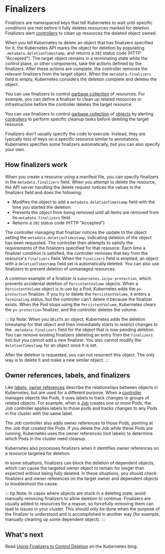 # Finalizers

Finalizers are namespaced keys that tell Kubernetes to wait until specific conditions are met before it fully deletes resources marked for deletion. Finalizers alert [controllers](https://kubernetes.io/docs/concepts/architecture/controller/) to clean up resources the deleted object owned.

When you tell Kubernetes to delete an object that has finalizers specified for it, the Kubernetes API marks the object for deletion by populating `.metadata.deletionTimestamp`, and returns a `202` status code (HTTP "Accepted"). The target object remains in a terminating state while the control plane, or other components, take the actions defined by the finalizers. After these actions are complete, the controller removes the relevant finalizers from the target object. When the `metadata.finalizers` field is empty, Kubernetes considers the deletion complete and deletes the object.

You can use finalizers to control [garbage collection](https://kubernetes.io/docs/concepts/architecture/garbage-collection/) of resources. For example, you can define a finalizer to clean up related resources or infrastructure before the controller deletes the target resource.

You can use finalizers to control [garbage collection](https://kubernetes.io/docs/concepts/architecture/garbage-collection/) of [objects](https://kubernetes.io/docs/concepts/overview/working-with-objects/#kubernetes-objects) by alerting [controllers](https://kubernetes.io/docs/concepts/architecture/controller/) to perform specific cleanup tasks before deleting the target resource.

Finalizers don't usually specify the code to execute. Instead, they are typically lists of keys on a specific resource similar to annotations. Kubernetes specifies some finalizers automatically, but you can also specify your own.

## How finalizers work

When you create a resource using a manifest file, you can specify finalizers in the `metadata.finalizers` field. When you attempt to delete the resource, the API server handling the delete request notices the values in the finalizers field and does the following:

- Modifies the object to add a `metadata.deletionTimestamp` field with the time you started the deletion.
- Prevents the object from being removed until all items are removed from its `metadata.finalizers` field
- Returns a `202` status code (HTTP "Accepted")

The controller managing that finalizer notices the update to the object setting the `metadata.deletionTimestamp`, indicating deletion of the object has been requested. The controller then attempts to satisfy the requirements of the finalizers specified for that resource. Each time a finalizer condition is satisfied, the controller removes that key from the resource's `finalizers` field. When the `finalizers` field is emptied, an object with a `deletionTimestamp` field set is automatically deleted. You can also use finalizers to prevent deletion of unmanaged resources.

A common example of a finalizer is `kubernetes.io/pv-protection`, which prevents accidental deletion of `PersistentVolume` objects. When a `PersistentVolume` object is in use by a Pod, Kubernetes adds the `pv-protection` finalizer. If you try to delete the `PersistentVolume`, it enters a `Terminating` status, but the controller can't delete it because the finalizer exists. When the Pod stops using the `PersistentVolume`, Kubernetes clears the `pv-protection` finalizer, and the controller deletes the volume.

::: tip Note:
When you `DELETE` an object, Kubernetes adds the deletion timestamp for that object and then immediately starts to restrict changes to the `.metadata.finalizers` field for the object that is now pending deletion. You can remove existing finalizers (deleting an entry from the `finalizers` list) but you cannot add a new finalizer. You also cannot modify the `deletionTimestamp` for an object once it is set.

After the deletion is requested, you can not resurrect this object. The only way is to delete it and make a new similar object.
:::

## Owner references, labels, and finalizers

Like [labels](https://kubernetes.io/docs/concepts/overview/working-with-objects/labels), [owner references](https://kubernetes.io/docs/concepts/overview/working-with-objects/owners-dependents/) describe the relationships between objects in Kubernetes, but are used for a different purpose. When a [controller](https://kubernetes.io/docs/concepts/architecture/controller/) manages objects like Pods, it uses labels to track changes to groups of related objects. For example, when a [Job](https://kubernetes.io/docs/concepts/workloads/controllers/job/) creates one or more Pods, the Job controller applies labels to those pods and tracks changes to any Pods in the cluster with the same label.

The Job controller also adds owner references to those Pods, pointing at the Job that created the Pods. If you delete the Job while these Pods are running, Kubernetes uses the owner references (not labels) to determine which Pods in the cluster need cleanup.

Kubernetes also processes finalizers when it identifies owner references on a resource targeted for deletion.

In some situations, finalizers can block the deletion of dependent objects, which can cause the targeted owner object to remain for longer than expected without being fully deleted. In these situations, you should check finalizers and owner references on the target owner and dependent objects to troubleshoot the cause.

::: tip Note: 
In cases where objects are stuck in a deleting state, avoid manually removing finalizers to allow deletion to continue. Finalizers are usually added to resources for a reason, so forcefully removing them can lead to issues in your cluster. This should only be done when the purpose of the finalizer is understood and is accomplished in another way (for example, manually cleaning up some dependent object).
:::

## What's next

Read [Using Finalizers to Control Deletion](https://kubernetes.io/blog/2021/05/14/using-finalizers-to-control-deletion/) on the Kubernetes blog.